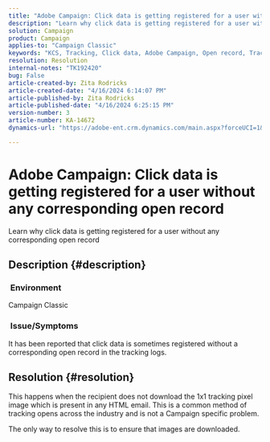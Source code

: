 ```yaml
---
title: "Adobe Campaign: Click data is getting registered for a user without any corresponding open record"
description: "Learn why click data is getting registered for a user without any corresponding open record"
solution: Campaign
product: Campaign
applies-to: "Campaign Classic"
keywords: "KCS, Tracking, Click data, Adobe Campaign, Open record, Tracking opens "
resolution: Resolution
internal-notes: "TK192420"
bug: False
article-created-by: Zita Rodricks
article-created-date: "4/16/2024 6:14:07 PM"
article-published-by: Zita Rodricks
article-published-date: "4/16/2024 6:25:15 PM"
version-number: 3
article-number: KA-14672
dynamics-url: "https://adobe-ent.crm.dynamics.com/main.aspx?forceUCI=1&pagetype=entityrecord&etn=knowledgearticle&id=b00aae1b-1dfc-ee11-a1ff-6045bd0065b6"

---
```

# Adobe Campaign: Click data is getting registered for a user without any corresponding open record


Learn why click data is getting registered for a user without any corresponding open record

## Description {#description}


###  Environment

Campaign Classic



###  Issue/Symptoms

It has been reported that click data is sometimes registered without a corresponding open record in the tracking logs.


## Resolution {#resolution}


This happens when the recipient does not download the 1x1 tracking pixel image which is present in any HTML email. This is a common method of tracking opens across the industry and is not a Campaign specific problem.

The only way to resolve this is to ensure that images are downloaded.




